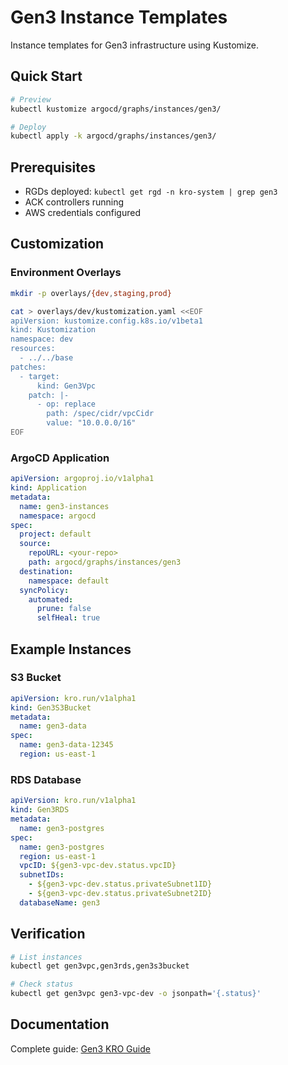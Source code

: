 # Gen3 Instance Templates

Instance templates for Gen3 infrastructure using Kustomize.

## Quick Start

```bash
# Preview
kubectl kustomize argocd/graphs/instances/gen3/

# Deploy
kubectl apply -k argocd/graphs/instances/gen3/
```

## Prerequisites

- RGDs deployed: `kubectl get rgd -n kro-system | grep gen3`
- ACK controllers running
- AWS credentials configured

## Customization

### Environment Overlays

```bash
mkdir -p overlays/{dev,staging,prod}

cat > overlays/dev/kustomization.yaml <<EOF
apiVersion: kustomize.config.k8s.io/v1beta1
kind: Kustomization
namespace: dev
resources:
  - ../../base
patches:
  - target:
      kind: Gen3Vpc
    patch: |-
      - op: replace
        path: /spec/cidr/vpcCidr
        value: "10.0.0.0/16"
EOF
```

### ArgoCD Application

```yaml
apiVersion: argoproj.io/v1alpha1
kind: Application
metadata:
  name: gen3-instances
  namespace: argocd
spec:
  project: default
  source:
    repoURL: <your-repo>
    path: argocd/graphs/instances/gen3
  destination:
    namespace: default
  syncPolicy:
    automated:
      prune: false
      selfHeal: true
```

## Example Instances

### S3 Bucket
```yaml
apiVersion: kro.run/v1alpha1
kind: Gen3S3Bucket
metadata:
  name: gen3-data
spec:
  name: gen3-data-12345
  region: us-east-1
```

### RDS Database
```yaml
apiVersion: kro.run/v1alpha1
kind: Gen3RDS
metadata:
  name: gen3-postgres
spec:
  name: gen3-postgres
  region: us-east-1
  vpcID: ${gen3-vpc-dev.status.vpcID}
  subnetIDs:
    - ${gen3-vpc-dev.status.privateSubnet1ID}
    - ${gen3-vpc-dev.status.privateSubnet2ID}
  databaseName: gen3
```

## Verification

```bash
# List instances
kubectl get gen3vpc,gen3rds,gen3s3bucket

# Check status
kubectl get gen3vpc gen3-vpc-dev -o jsonpath='{.status}'
```

## Documentation

Complete guide: [Gen3 KRO Guide](../../../docs/guides/gen3-kro.md)
